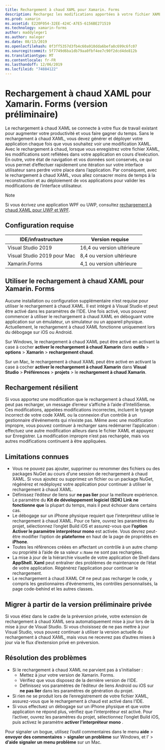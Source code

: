 ```yaml
---
title: Rechargement à chaud XAML pour Xamarin. Forms
description: Rechargez les modifications apportées à votre fichier XAML instantanément sur votre application en cours d’exécution. vous n’avez donc pas besoin de générer votre projet Xamarin. Forms après chaque modification XAML.
ms.prod: xamarin
ms.assetid: E220F054-32EE-424C-A7E5-6156BE271519
ms.technology: xamarin-forms
author: maddyleger1
ms.author: maleger
ms.date: 08/13/2019
ms.openlocfilehash: 0f3ff5357d3fb4c60a910dda6befa8c699c6fc07
ms.sourcegitcommit: 5f7749d6ba1db79aa0fbf4ee7c90f2dcd4de812b
ms.translationtype: MT
ms.contentlocale: fr-FR
ms.lasthandoff: 12/06/2019
ms.locfileid: "74884122"
---
```

# <a name="xaml-hot-reload-for-xamarinforms-preview"></a>Rechargement à chaud XAML pour Xamarin. Forms (version préliminaire)

Le rechargement à chaud XAML se connecte à votre flux de travail existant pour augmenter votre productivité et vous faire gagner du temps. Sans le rechargement à chaud XAML, vous devez générer et déployer votre application chaque fois que vous souhaitez voir une modification XAML. Avec le rechargement à chaud, lorsque vous enregistrez votre fichier XAML, les modifications sont reflétées dans votre application en cours d’exécution. En outre, votre état de navigation et vos données sont conservés, ce qui vous permet d’effectuer rapidement une itération sur votre interface utilisateur sans perdre votre place dans l’application. Par conséquent, avec le rechargement à chaud XAML, vous allez consacrer moins de temps à la reconstruction et au déploiement de vos applications pour valider les modifications de l’interface utilisateur.

> [!NOTE]
> Si vous écrivez une application WPF ou UWP, consultez [rechargement à chaud XAML pour UWP et WPF](/visualstudio/debugger/xaml-hot-reload).

## <a name="system-requirements"></a>Configuration requise

| IDE/infrastructure | Version requise |
|------|------------------|
|Visual Studio 2019 | 16,4 ou version ultérieure
Visual Studio 2019 pour Mac | 8,4 ou version ultérieure
Xamarin.Forms | 4,1 ou version ultérieure

## <a name="use-xaml-hot-reload-for-xamarinforms"></a>Utiliser le rechargement à chaud XAML pour Xamarin. Forms

Aucune installation ou configuration supplémentaire n’est requise pour utiliser le rechargement à chaud XAML. Il est intégré à Visual Studio et peut être activé dans les paramètres de l’IDE. Une fois activé, vous pouvez commencer à utiliser le rechargement à chaud XAML en déboguant votre application sur un émulateur, un simulateur ou un appareil physique. Actuellement, le rechargement à chaud XAML fonctionne uniquement lors du débogage sur iOS ou Android.

Sur Windows, le rechargement à chaud XAML peut être activé en activant la case à cocher **activer le rechargement à chaud Xamarin** dans **outils** > **options** > **Xamarin** > **rechargement chaud**.

Sur un Mac, le rechargement à chaud XAML peut être activé en activant la case à cocher **activer le rechargement à chaud Xamarin** dans **Visual Studio** > **Préférences** > **projets** > le **rechargement à chaud Xamarin**.

## <a name="resilient-reloading"></a>Rechargement résilient

Si vous apportez une modification que le rechargement à chaud XAML ne peut pas recharger, un message d’erreur s’affiche à l’aide d’IntelliSense. Ces modifications, appelées modifications incorrectes, incluent le typage incorrect de votre code XAML ou la connexion d’un contrôle à un gestionnaire d’événements qui n’existe pas. Même avec une modification impropre, vous pouvez continuer à recharger sans redémarrer l’application : effectuez une autre modification ailleurs dans le fichier XAML et appuyez sur Enregistrer. La modification impropre n’est pas rechargée, mais vos autres modifications continuent à être appliquées.

## <a name="known-limitations"></a>Limitations connues

- Vous ne pouvez pas ajouter, supprimer ou renommer des fichiers ou des packages NuGet au cours d’une session de rechargement à chaud XAML. Si vous ajoutez ou supprimez un fichier ou un package NuGet, régénérez et redéployez votre application pour continuer à utiliser le rechargement à chaud XAML.
- Définissez l’éditeur de liens sur **ne pas lier** pour la meilleure expérience. Le paramètre du **Kit de développement logiciel (SDK) Link ne fonctionne que** la plupart du temps, mais il peut échouer dans certains cas.
- Le débogage sur un iPhone physique requiert que l’interpréteur utilise le rechargement à chaud XAML. Pour ce faire, ouvrez les paramètres du projet, sélectionnez l’onglet Build iOS et assurez-vous que **l’option Activer le paramètre interpréteur mono** est activée. Vous devrez peut-être modifier l’option de **plateforme** en haut de la page de propriétés en **iPhone**.
- Toutes les références créées en affectant un contrôle à un autre champ ou propriété à l’aide de sa valeur `x:Name` ne sont pas rechargées.
- La mise à jour de la hiérarchie visuelle de votre application de Shell dans **AppShell. Xaml** peut entraîner des problèmes de maintenance de l’état de votre application. Régénérez l’application pour continuer le rechargement.
- Le rechargement à chaud XAML C# ne peut pas recharger le code, y compris les gestionnaires d’événements, les contrôles personnalisés, la page code-behind et les autres classes.

## <a name="migrate-from-the-private-preview"></a>Migrer à partir de la version préliminaire privée

Si vous étiez dans le cadre de la préversion privée, votre extension de rechargement à chaud XAML sera automatiquement mise à jour lors de la mise à jour de Visual Studio. Si vous choisissez de ne pas mettre à jour Visual Studio, vous pouvez continuer à utiliser la version actuelle du rechargement à chaud XAML, mais vous ne recevrez pas d’autres mises à jour via le flux d’extension privé en préversion.

## <a name="troubleshooting"></a>Résolution des problèmes

- Si le rechargement à chaud XAML ne parvient pas à s’initialiser :
  - Mettez à jour votre version de Xamarin. Forms.
  - Vérifiez que vous disposez de la dernière version de l’IDE.
  - Définissez vos paramètres de l’éditeur de liens Android ou iOS sur **ne pas lier** dans les paramètres de génération du projet.
- Si rien ne se produit lors de l’enregistrement de votre fichier XAML, assurez-vous que le rechargement à chaud est activé dans l’IDE.
- Si vous effectuez un débogage sur un iPhone physique et que votre application ne répond plus, vérifiez que l’interpréteur est activé. Pour l’activer, ouvrez les paramètres du projet, sélectionnez l’onglet Build iOS, puis activez le paramètre **activer l’interpréteur mono** .

Pour signaler un bogue, utilisez l’outil commentaires dans le menu **aide** > **envoyer des commentaires** > **signaler un problème** sur Windows, et l' > **d’aide** **signaler un menu problème** sur un Mac.
